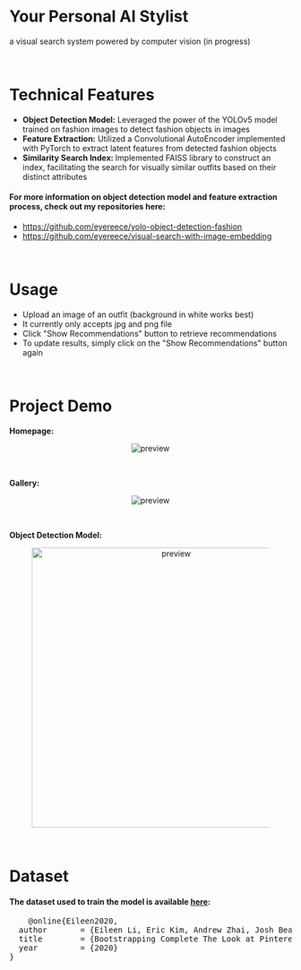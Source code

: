 # Your Personal AI Stylist
a visual search system powered by computer vision (in progress)

<br>

# Technical Features
* <b>Object Detection Model:</b> Leveraged the power of the YOLOv5 model trained on fashion images to detect fashion objects in images
* <b>Feature Extraction:</b> Utilized a Convolutional AutoEncoder implemented with PyTorch to extract latent features from detected fashion objects
* <b>Similarity Search Index: </b> Implemented FAISS library to construct an index, facilitating the search for visually similar outfits based on their distinct attributes

#### For more information on object detection model and feature extraction process, check out my repositories here:
* https://github.com/eyereece/yolo-object-detection-fashion
* https://github.com/eyereece/visual-search-with-image-embedding

<br>

# Usage
* Upload an image of an outfit (background in white works best)
* It currently only accepts jpg and png file
* Click "Show Recommendations" button to retrieve recommendations
* To update results, simply click on the "Show Recommendations" button again

<br>

# Project Demo

<b>Homepage:</b>

<figure>
    <center>
        <img src="https://static.wixstatic.com/media/81114d_e21c115d1ce141388a4ffc3ecd31c8ad~mv2.gif" alt="preview">
    </center>
</figure>

<br>

<b>Gallery:</b>

<figure>
    <center>
        <img src="https://static.wixstatic.com/media/81114d_47ce716d2b794785bb3b1b467b2ad425~mv2.gif" alt="preview">
    </center>
</figure>

<br>

<b>Object Detection Model: </b>

<figure>
    <center>
        <img src="https://static.wixstatic.com/media/81114d_f36652e9b7e844869ebb086e5f790beb~mv2.gif" alt="preview" height="500" width="500">
    </center>
</figure>

<br>

# Dataset

#### The dataset used to train the model is available <a href="https://github.com/eileenforwhat/complete-the-look-dataset/tree/master">here</a>:
<div class="box">
  <pre>
    @online{Eileen2020,
  author       = {Eileen Li, Eric Kim, Andrew Zhai, Josh Beal, Kunlong Gu},
  title        = {Bootstrapping Complete The Look at Pinterest},
  year         = {2020}
}
  </pre>
</div>